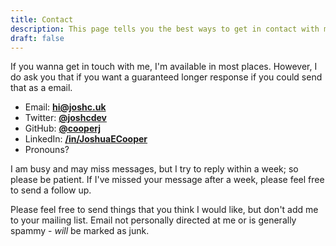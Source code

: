 ```yaml
---
title: Contact
description: This page tells you the best ways to get in contact with me!
draft: false
---
```


If you wanna get in touch with me, I'm available in most places. However, I do ask you that if you want a guaranteed longer response if you could send that as a email.

 - Email: **<a href="mailto:hi@joshc.uk" target="_blank">hi@joshc.uk</a>**
 - Twitter: **<a href="https://twitter.com/joshcdev" target="_blank">@joshcdev</a>**
 - GitHub: **<a href="https://github.com/cooperj" target="_blank">@cooperj</a>**
 - LinkedIn: **<a href="https://www.linkedin.com/in/JoshuaECooper/" target="_blank">/in/JoshuaECooper</a>**
 - Pronouns? **<pronouns />**

I am busy and may miss messages, but I try to reply within a week; so please be patient.
If I've missed your message after a week, please feel free to send a follow up.

Please feel free to send things that you think I would like, but don't add me to your mailing list.
Email not personally directed at me or is generally spammy - *will* be marked as junk.

 <!-- - On the Air: **<a href="https://www.qrz.com/db/m7xxx" target="_blank">M7XXX</a>** -->